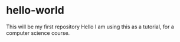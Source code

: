 # hello-world
This will be my first repository
Hello I am using this as a tutorial, for a computer science course.
